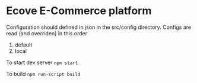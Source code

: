 # Ecove E-Commerce platform

Configuration should defined in json in the src/config directory. Configs are read (and overriden) in this order 
1. default 
2. local

To start dev server
```npm start```

To build 
```npm run-script build```
